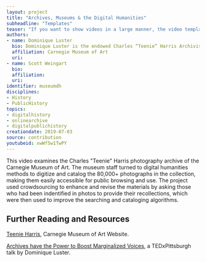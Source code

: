 ```yaml
---
layout: project
title: "Archives, Museums & the Digital Humanities"
subheadline: "Templates"
teaser: "If you want to show videos in a large manner, the video template is the right choice."
authors: 
- name: Dominique Luster
  bio: Dominique Luster is the endowed Charles “Teenie” Harris Archivist at the Carnegie Museum of Art. Teenie Harris was a self-taught African-American photographer whose record of Pittsburgh life in the mid-20th century consists of almost 80,000 images. Luster’s work with the Harris Archive includes innovative uses of information and computational archival science for public engagement. Additionally, Luster’s research looks at various historiographical approaches to culturally competent, racially conscious archival practices.
  affiliation: Carnegie Museum of Art
  uri:
- name: Scott Weingart
  bio:
  affiliation:
  uri:
identifier: museumdh
disciplines: 
- History
- PublicHistory
topics:
- digitalhistory
- onlinearchive
- digitalpublichistory
creationdate: 2019-07-03
source: contribution
youtubeid: xwWf5w1TwPY
---
```



This video examines the Charles "Teenie" Harris photography archive of the Carnegie Museum of Art. The museum staff turned to digital humanities methods to digitize and catalog the 80,000+ photographs in the collection, making them easily accessible for public browsing and use. The project used crowdsourcing to enhance and revise the materials by asking those who had been indentified in photos to provide their recollections, which were then used to improve the searching and cataloging algorithms.

## Further Reading and Resources
 [Teenie Harris](https://cmoa.org/art/teenie-harris-archive/), Carnegie Museum of Art Website.
 
[Archives have the Power to Boost Marginalized Voices](https://www.youtube.com/watch?v=XsNPlBBi1IE&t=12s ), a TEDxPittsburgh talk by Dominique Luster.
